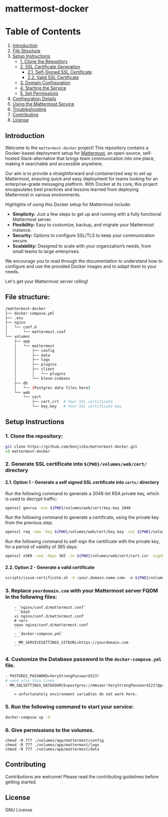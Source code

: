 # mattermost-docker

# Table of Contents

1. [Introduction](#introduction)
2. [File Structure](#file-structure)
3. [Setup Instructions](#setup-instructions)
   - [1. Clone the Repository](#1-clone-the-repository)
   - [2. SSL Certificate Generation](#2-ssl-certificate-generation)
     - [2.1. Self-Signed SSL Certificate](#21-self-signed-ssl-certificate)
     - [2.2. Valid SSL Certificate](#22-valid-ssl-certificate)
   - [3. Domain Configuration](#3-domain-configuration)
   - [4. Starting the Service](#4-starting-the-service)
   - [5. Set Permissions](#5-set-permissions)
4. [Configuration Details](#configuration-details)
5. [Using the Mattermost Service](#using-the-mattermost-service)
6. [Troubleshooting](#troubleshooting)
7. [Contributing](#contributing)
8. [License](#license)

## Introduction

Welcome to the `mattermost-docker` project! This repository contains a Docker-based deployment setup for [Mattermost](https://mattermost.com/), an open-source, self-hosted Slack-alternative that brings team communication into one place, making it searchable and accessible anywhere.

Our aim is to provide a straightforward and containerized way to set up Mattermost, ensuring quick and easy deployment for teams looking for an enterprise-grade messaging platform. With Docker at its core, this project encapsulates best practices and lessons learned from deploying Mattermost in various environments.

Highlights of using this Docker setup for Mattermost include:

- **Simplicity:** Just a few steps to get up and running with a fully functional Mattermost server.
- **Flexibility:** Easy to customize, backup, and migrate your Mattermost instance.
- **Security:** Options to configure SSL/TLS to keep your communication secure.
- **Scalability:** Designed to scale with your organization’s needs, from small teams to large enterprises.

We encourage you to read through the documentation to understand how to configure and use the provided Docker images and to adapt them to your needs.

Let's get your Mattermost server rolling!

## File structure:
```bash
/mattermost-docker
├── docker-compose.yml
├── .env
├── nginx
│   └── conf.d
│       └── mattermost.conf
└── volumes
    ├── app
    │   └── mattermost
    │       ├── config
    │       ├── data
    │       ├── logs
    │       ├── plugins
    │       ├── client
    │       │   └── plugins
    │       └── bleve-indexes
    ├── db
    │   └── (Postgres data files here)
    └── web
        └── cert
            ├── cert.crt  # Your SSL certificate
            └── key.key   # Your SSL certificate key

```

## Setup Instructions

### 1. Clone the repository:
```bash
git clone https://github.com/benjisho/mattermost-docker.git
cd mattermost-docker
```

### 2. Generate SSL certificate into `${PWD}/volumes/web/cert/` directory

#### 2.1. Option 1 - Generate a self signed SSL certificate into `certs/` directory
Run the following command to generate a 2048-bit RSA private key, which is used to decrypt traffic:
```bash
openssl genrsa -out ${PWD}/volumes/web/cert/key.key 2048
```
Run the following command to generate a certificate, using the private key from the previous step.
```bash
openssl req -new -key ${PWD}/volumes/web/cert/key.key -out ${PWD}/volumes/web/cert/cert.csr
```
Run the following command to self-sign the certificate with the private key, for a period of validity of 365 days:
```bash
openssl x509 -req -days 365 -in ${PWD}/volumes/web/cert/cert.csr -signkey ${PWD}/volumes/web/cert/key.key -out ${PWD}/volumes/web/cert/cert.crt
```
#### 2.2. Option 2 - Generate a valid certificate
```bash
scripts/issue-certificate.sh -d <your.domain.name.com> -o ${PWD}/volumes/web/cert/
```
### 3. Replace `yourdomain.com` with your Mattermost server FQDM in the following files:
        - `nginx/conf.d/mattermost.conf`
        ```bash
        vi nginx/conf.d/mattermost.conf
        # <or>
        nano nginx/conf.d/mattermost.conf
        ```
        - `docker-compose.yml`
        ```
        - MM_SERVICESETTINGS_SITEURL=https://yourdomain.com
        ```
### 4. Customize the Database password in the `docker-compose.yml` file.
```bash
- POSTGRES_PASSWORD=VeryStrongPassword123!
# <and also this line>
- MM_SQLSETTINGS_DATASOURCE=postgres://mmuser:VeryStrongPassword123!@postgres:5432/mattermost?sslmode=disable&connect_timeout=10
```
        > unfortunately environment variables do not work here.
### 5. Run the following command to start your service:
```bash
docker-compose up -d
```
### 6. Give permissions to the volumes.
```
chmod -R 777 ./volumes/app/mattermost/config
chmod -R 777 ./volumes/app/mattermost/logs
chmod -R 777 ./volumes/app/mattermost/data
```

## Contributing
Contributions are welcome! Please read the contributing guidelines before getting started.

## License
GNU License